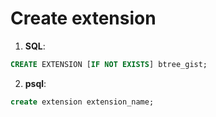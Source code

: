 # Create extension
1. **SQL**:
```sql
CREATE EXTENSION [IF NOT EXISTS] btree_gist;
```
2. **psql**:
```sql
create extension extension_name;
```